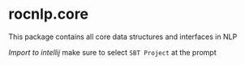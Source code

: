rocnlp.core
===========

This package contains all core data structures and interfaces in NLP

*Import to intellij* make sure to select `SBT Project` at the prompt
